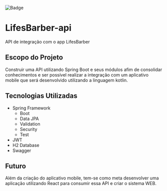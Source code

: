 ![Badge](https://img.shields.io/badge/Spring-version%202.3.5.RELEASE-green)

# LifesBarber-api
API de integração com o app LifesBarber


## Escopo do Projeto
Construir uma API utilizando Spring Boot e seus módulos afim de consolidar conhecimentos e ser possível realizar a integração com um aplicativo mobile que será desenvolvido 
utilizando a linguagem kotlin.


## Tecnologias Utilizadas
- Spring Framework
  - Boot
  - Data JPA
  - Validation
  - Security
  - Test
- JWT
- H2 Database
- Swagger

## Futuro
Além da criação do aplicativo mobile, tem-se como meta desenvolver uma aplicação utilizando React para consumir essa API e criar o sistema WEB.
